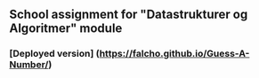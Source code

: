 ## School assignment for "Datastrukturer og Algoritmer" module
### [Deployed version] (https://falcho.github.io/Guess-A-Number/)
